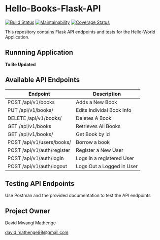 # Hello-Books-Flask-API
[![Build Status](https://travis-ci.org/brandeddavid/Hello-Books-Flask-API.svg?branch=master)](https://travis-ci.org/brandeddavid/Hello-Books-Flask-API)
[![Maintainability](https://api.codeclimate.com/v1/badges/182ddd7c594c32ca147b/maintainability)](https://codeclimate.com/github/brandeddavid/Hello-Books-Flask-API/maintainability)
[![Coverage Status](https://coveralls.io/repos/github/brandeddavid/Hello-Books-Flask-API/badge.svg?branch=master)](https://coveralls.io/github/brandeddavid/Hello-Books-Flask-API?branch=master)

This repository contains Flask API endpoints and tests for the Hello-World Application.

## Runnning Application

**To Be Updated**

## Available API Endpoints

| Endpoint | Description |
| --- | --- |
| POST /api/v1/books | Adds a New Book
| PUT /api/v1/books/<bookId> | Edits Individal Book Info
| DELETE /api/v1/books/<bookId> | Deletes A Book
| GET /api/v1/books | Retrieves All Books
| GET /api/v1/books/<bookId> | Get Book by id
| POST /api/v1/users/books/<bookId> | Borrow a book
| POST /api/v1/auth/register | Register a New User
| POST /api/v1/auth/login | Logs in a registered User
| POST /api/v1/auth/logout | Logs Out a Logged in User

## Testing API Endpoints

Use Postman and the provided documentation to test the API endpoints


## Project Owner 

David Mwangi Mathenge

[david.mathenge98@gmail.com](mailto:david.mathenge98@gmail.com)
